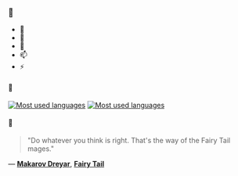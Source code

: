### 👋

- 🔭
- 🌱
- 💬
- 📫
- ⚡

#### 🧏

[![Most used languages](https://github-readme-stats-aynah.vercel.app/api/top-langs/?username=aynh&theme=solarized-dark&langs_count=6&layout=compact&hide_title=true)](https://github.com/anuraghazra/github-readme-stats#gh-dark-mode-only)
[![Most used languages](https://github-readme-stats-aynah.vercel.app/api/top-langs/?username=aynh&theme=solarized-light&langs_count=6&layout=compact&hide_title=true)](https://github.com/anuraghazra/github-readme-stats#gh-light-mode-only)

#### 💬

> "Do whatever you think is right. That's the way of the Fairy Tail mages."

&mdash; [**Makarov Dreyar**](https://myanimelist.net/character.php?q=Makarov%20Dreyar&cat=character), [**Fairy Tail**](https://myanimelist.net/search/all?q=Fairy%20Tail&cat=all)
